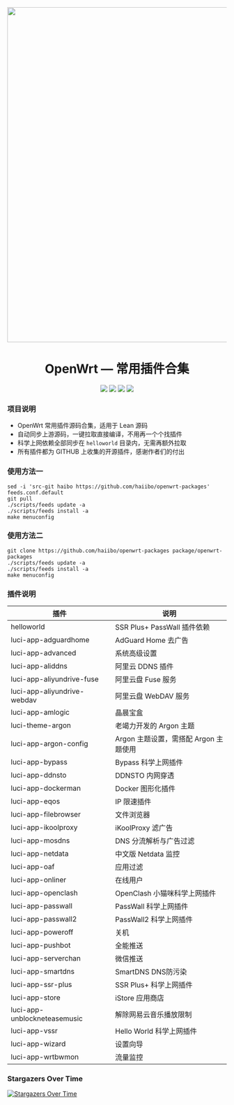 <div align="center">
<img width="768" src="https://cdn.jsdelivr.net/gh/haiibo/OpenWrt/images/openwrt.png"/>
<h1>OpenWrt — 常用插件合集</h1>

<img src="https://img.shields.io/github/languages/code-size/haiibo/openwrt-packages?style=for-the-badge&color=32C955"/>
<img src="https://img.shields.io/github/stars/haiibo/openwrt-packages?style=for-the-badge&color=orange"/>
<img src="https://img.shields.io/github/forks/haiibo/openwrt-packages?style=for-the-badge&color=ff69b4"/>
<img src="https://img.shields.io/github/license/haiibo/openwrt-packages?style=for-the-badge&color=blueviolet"/>
</div>

### 项目说明
- OpenWrt 常用插件源码合集，适用于 Lean 源码
- 自动同步上游源码，一键拉取直接编译，不用再一个个找插件
- 科学上网依赖全部同步在 `helloworld` 目录内，无需再额外拉取
- 所有插件都为 GITHUB 上收集的开源插件，感谢作者们的付出

### 使用方法一
```
sed -i 'src-git haibo https://github.com/haiibo/openwrt-packages' feeds.conf.default
git pull
./scripts/feeds update -a
./scripts/feeds install -a
make menuconfig
```

### 使用方法二
```
git clone https://github.com/haiibo/openwrt-packages package/openwrt-packages
./scripts/feeds update -a
./scripts/feeds install -a
make menuconfig
``` 
 
### 插件说明
| 插件 | 说明 |
| ------------- | ------------- |
| helloworld | SSR Plus+ PassWall 插件依赖 |
| luci-app-adguardhome | AdGuard Home 去广告 |
| luci-app-advanced | 系统高级设置 |
| luci-app-aliddns | 阿里云 DDNS 插件 |
| luci-app-aliyundrive-fuse | 阿里云盘 Fuse 服务 |
| luci-app-aliyundrive-webdav | 阿里云盘 WebDAV 服务 |
| luci-app-amlogic | 晶晨宝盒 |
| luci-theme-argon | 老竭力开发的 Argon 主题 |
| luci-app-argon-config | Argon 主题设置，需搭配 Argon 主题使用 |
| luci-app-bypass | Bypass 科学上网插件 |
| luci-app-ddnsto | DDNSTO 内网穿透 |
| luci-app-dockerman | Docker 图形化插件 |
| luci-app-eqos | IP 限速插件 |
| luci-app-filebrowser | 文件浏览器 |
| luci-app-ikoolproxy | iKoolProxy 滤广告  |
| luci-app-mosdns | DNS 分流解析与广告过滤 |
| luci-app-netdata | 中文版 Netdata 监控 |
| luci-app-oaf | 应用过滤 |
| luci-app-onliner | 在线用户 |
| luci-app-openclash | OpenClash 小猫咪科学上网插件 |
| luci-app-passwall | PassWall 科学上网插件 |
| luci-app-passwall2 | PassWall2 科学上网插件 |
| luci-app-poweroff | 关机 |
| luci-app-pushbot | 全能推送 |
| luci-app-serverchan | 微信推送 |
| luci-app-smartdns | SmartDNS DNS防污染 |
| luci-app-ssr-plus | SSR Plus+ 科学上网插件 |
| luci-app-store | iStore 应用商店 |
| luci-app-unblockneteasemusic | 解除网易云音乐播放限制 |
| luci-app-vssr | Hello World 科学上网插件 |
| luci-app-wizard | 设置向导 |
| luci-app-wrtbwmon | 流量监控 |

### Stargazers Over Time
[![Stargazers Over Time](https://starchart.cc/haiibo/openwrt-packages.svg)](https://starchart.cc/haiibo/openwrt-packages)
